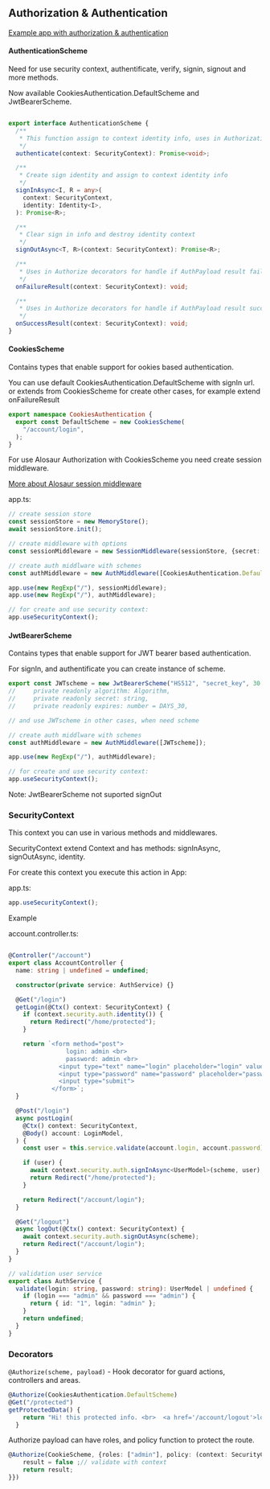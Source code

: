 ## Authorization & Authentication

[Example app with authorization & authentication](https://github.com/alosaur/alosaur/tree/master/examples/auth)


#### AuthenticationScheme

Need for use security context, authentificate, verify, signin, signout and more methods.

Now available CookiesAuthentication.DefaultScheme and JwtBearerScheme.

```ts

export interface AuthenticationScheme {
  /**
   * This function assign to context identity info, uses in Authorization middleware
   */
  authenticate(context: SecurityContext): Promise<void>;

  /**
   * Create sign identity and assign to context identity info
   */
  signInAsync<I, R = any>(
    context: SecurityContext,
    identity: Identity<I>,
  ): Promise<R>;

  /**
   * Clear sign in info and destroy identity context
   */
  signOutAsync<T, R>(context: SecurityContext): Promise<R>;

  /**
   * Uses in Authorize decorators for handle if AuthPayload result failure
   */
  onFailureResult(context: SecurityContext): void;

  /**
   * Uses in Authorize decorators for handle if AuthPayload result success
   */
  onSuccessResult(context: SecurityContext): void;
}
```

#### CookiesScheme
Contains types that enable support for ookies based authentication.

You can use default CookiesAuthentication.DefaultScheme with signIn url.
or extends from CookiesScheme for create other cases, for example extend onFailureResult

```ts
export namespace CookiesAuthentication {
  export const DefaultScheme = new CookiesScheme(
    "/account/login",
  );
}
```
For use Alosaur Authorization with CookiesScheme you need create session middleware.

[More about Alosaur session middleware](https://github.com/alosaur/alosaur/tree/master/src/security/session)

app.ts:
```ts
// create session store
const sessionStore = new MemoryStore();
await sessionStore.init();

// create middleware with options
const sessionMiddleware = new SessionMiddleware(sessionStore, {secret: 123456789n, maxAge: DAYS_30, path: "/"});

// create auth middlware with schemes
const authMiddleware = new AuthMiddleware([CookiesAuthentication.DefaultScheme]);

app.use(new RegExp("/"), sessionMiddleware);
app.use(new RegExp("/"), authMiddleware);

// for create and use security context:
app.useSecurityContext();

```


#### JwtBearerScheme
Contains types that enable support for JWT bearer based authentication.

For signIn, and authentificate  you can create instance of scheme.
```ts
export const JWTscheme = new JwtBearerScheme("HS512", "secret_key", 30 * 24 * 60 * 60 * 1000);
//     private readonly algorithm: Algorithm,
//     private readonly secret: string,
//     private readonly expires: number = DAYS_30,

// and use JWTscheme in other cases, when need scheme

// create auth middlware with schemes
const authMiddleware = new AuthMiddleware([JWTscheme]);

app.use(new RegExp("/"), authMiddleware);

// for create and use security context:
app.useSecurityContext();
```


Note: JwtBearerScheme not suported signOut


### SecurityContext
This context you can use in various methods and middlewares.

SecurityContext extend Context and has methods: signInAsync, signOutAsync, identity.

For create this context you execute this action in App:

app.ts:
```ts
app.useSecurityContext();
```

Example

account.controller.ts:

```ts

@Controller("/account")
export class AccountController {
  name: string | undefined = undefined;

  constructor(private service: AuthService) {}

  @Get("/login")
  getLogin(@Ctx() context: SecurityContext) {
    if (context.security.auth.identity()) {
      return Redirect("/home/protected");
    }

    return `<form method="post">
                login: admin <br>
                password: admin <br>
              <input type="text" name="login" placeholder="login" value="admin"><br>
              <input type="password" name="password" placeholder="password" value="admin"><br>
              <input type="submit">
            </form>`;
  }

  @Post("/login")
  async postLogin(
    @Ctx() context: SecurityContext,
    @Body() account: LoginModel,
  ) {
    const user = this.service.validate(account.login, account.password);

    if (user) {
      await context.security.auth.signInAsync<UserModel>(scheme, user);
      return Redirect("/home/protected");
    }

    return Redirect("/account/login");
  }

  @Get("/logout")
  async logOut(@Ctx() context: SecurityContext) {
    await context.security.auth.signOutAsync(scheme);
    return Redirect("/account/login");
  }
}

// validation user service
export class AuthService {
  validate(login: string, password: string): UserModel | undefined {
    if (login === "admin" && password === "admin") {
      return { id: "1", login: "admin" };
    }
    return undefined;
  }
}

```

### Decorators

`@Authorize(scheme, payload)` - Hook decorator for guard actions, controllers and areas.

```ts
@Authorize(CookiesAuthentication.DefaultScheme)
@Get("/protected")
getProtectedData() {
    return "Hi! this protected info. <br>  <a href='/account/logout'>logout</a>";
  }
```

Authorize payload can have roles, and policy function to protect the route.

```ts
@Authorize(CookieScheme, {roles: ["admin"], policy: (context: SecurityContext) => {
    result = false ;// validate with context
    return result;
}})
```

